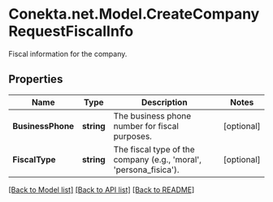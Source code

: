 # Conekta.net.Model.CreateCompanyRequestFiscalInfo
Fiscal information for the company.

## Properties

Name | Type | Description | Notes
------------ | ------------- | ------------- | -------------
**BusinessPhone** | **string** | The business phone number for fiscal purposes. | [optional] 
**FiscalType** | **string** | The fiscal type of the company (e.g., &#39;moral&#39;, &#39;persona_fisica&#39;). | [optional] 

[[Back to Model list]](../README.md#documentation-for-models) [[Back to API list]](../README.md#documentation-for-api-endpoints) [[Back to README]](../README.md)

